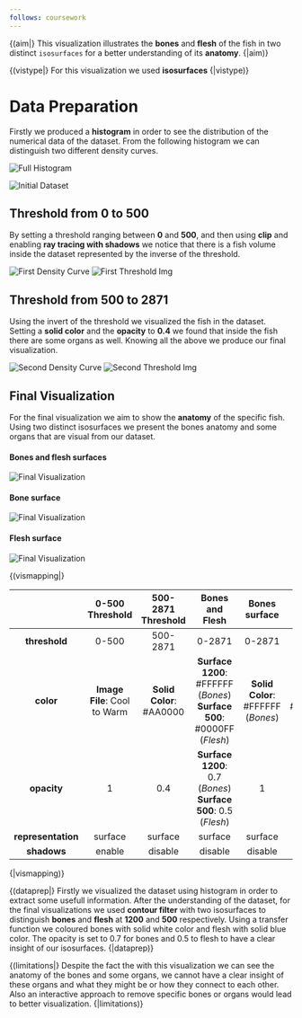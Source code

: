 ```yaml
---
follows: coursework
---
```


{(aim|}
This visualization illustrates the **bones** and **flesh** of the fish in two distinct `isosurfaces` for a better understanding of its **anatomy**.
{|aim)}

{(vistype|}
For this visualization we used **isosurfaces**
{|vistype)}

# Data Preparation

Firstly we produced a **histogram** in order to see the distribution of the numerical data of the dataset. From the following histogram we can distinguish two different density curves.

![Full Histogram](Images/FourthVisualization/full_histo.png)

![Initial Dataset](Images/FourthVisualization/initial.png) 

## Threshold from 0 to 500

By setting a threshold ranging between **0** and **500**, and then using **clip** and enabling **ray tracing with shadows** we notice that there is a fish volume inside the dataset represented by the inverse of the threshold.

![First Density Curve](Images/FourthVisualization/first_curve.png) 
![First Threshold Img](Images/FourthVisualization/first_curve_img.png)

## Threshold from 500 to 2871

Using the invert of the threshold we visualized the fish in the dataset. Setting a **solid color** and the **opacity** to **0.4** we found that inside the fish there are some organs as well. Knowing all the above we produce our final visualization.

![Second Density Curve](Images/FourthVisualization/second_curve.png)
![Second Threshold Img](Images/FourthVisualization/second_curve_img.png)

## Final Visualization

For the final visualization we aim to show the **anatomy** of the specific fish. Using two distinct isosurfaces we present the bones anatomy and some organs that are visual from our dataset.

#### Bones and flesh surfaces
![Final Visualization](Images/FourthVisualization/final_fish.png)

#### Bone surface
![Final Visualization](Images/FourthVisualization/bones_surface.png)

#### Flesh surface
![Final Visualization](Images/FourthVisualization/flesh_surface.png)





{(vismapping|}

|             |0-500 Threshold          |500-2871 Threshold|Bones and Flesh   |Bones surface     |Flesh surface     |
|:-----------:|:-----------------------:|:----------------:|:----------------:|:----------------:|:----------------:|
|**threshold**|0-500                    |500-2871          |0-2871            |0-2871            |0-2871            |
|**color**    |**Image File**: Cool to Warm|**Solid Color**: #AA0000 |**Surface 1200**:  #FFFFFF (*Bones*)<br> **Surface 500**: #0000FF (*Flesh*)|**Solid Color**: #FFFFFF (*Bones*)|**Solid Color**: #0000FF (*Flesh*)   |
|**opacity**  |1|0.4|**Surface 1200**: 0.7 (*Bones*) <br> **Surface 500**: 0.5 (*Flesh*) |1|0.5|
|**representation**   |surface|surface|surface|surface|surface|
|**shadows**   |enable|disable|disable|disable|disable|


{|vismapping)}

{(dataprep|}
Firstly we visualized the dataset using histogram in order to extract some usefull information. After the understanding of the dataset, for the final visualizations we used **contour filter** with two isosurfaces to distinguish **bones** and **flesh** at **1200** and **500** respectively. Using a transfer function we coloured bones with solid white color and flesh with solid blue color. The opacity is set to 0.7 for bones and 0.5 to flesh to have a clear insight of our isosurfaces.
{|dataprep)}

{(limitations|}
Despite the fact the with this visualization we can see the anatomy of the bones and some organs, we cannot have a clear insight of these organs and what they might be or how they connect to each other. Also an interactive approach to remove specific bones or organs would lead to better visualization.
{|limitations)}
